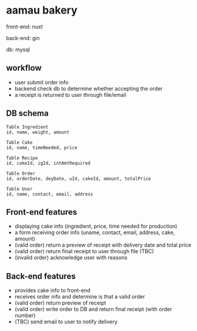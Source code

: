 # aamau bakery

front-end: nuxt

back-end: gin

db: mysql

## workflow

* user submit order info
* backend check db to determine whether accepting the order
* a receipt is returned to user through file/email

## DB schema

```
Table Ingredient
id, name, weight, amount

Table Cake
id, name, timeNeeded, price

Table Recipe
id, cakeId, igId, intAmtRequired

Table Order
id, orderDate, deyDate, uId, cakeId, amount, totalPrice

Table User
id, name, contact, email, address
```

## Front-end features

* displaying cake info (ingredient, price, time needed for production)
* a form receiving order info (uname, contact, email, address, cake, amount)
* (valid order) return a preview of receipt with delivery date and total price
* (valid order) return final receipt to user through file (TBC)
* (invalid order) acknowledge user with reasons

## Back-end features

* provides cake info to front-end
* receives order info and determine is that a valid order
* (valid order) return preview of receipt
* (valid order) write order to DB and return final receipt (with order number)
* (TBC) send email to user to notify delivery